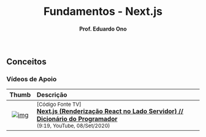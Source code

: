 &nbsp;

<h1 align="center">Fundamentos - Next.js</h1>

<h4 align="center">Prof. Eduardo Ono</h4>

&nbsp;

## Conceitos

### Vídeos de Apoio

| Thumb | Descrição |
| :-: | :-- |
| [![img](https://%%img.youtube.com/vi/q_ZoX98uopM/default.jpg)](https://www.youtube.com/watch?v=q_ZoX98uopM) | <sup>[Código Fonte TV]</sup><br>[__Next.js (Renderização React no Lado Servidor) // Dicionário do Programador__](https://www.youtube.com/watch?v=q_ZoX98uopM)<br><sub>(9:19, YouTube, 08/Set/2020)</sub>

&nbsp;

